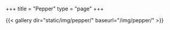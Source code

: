 +++
title = "Pepper"
type = "page"
+++

{{< gallery dir="static/img/pepper/" baseurl="/img/pepper/" >}}

